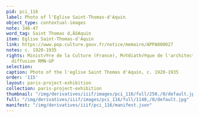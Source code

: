 ```yaml
---
pid: pci_116
label: Photo of l'Eglise Saint-Thomas-d'Aquin
object_type: contextual-images
note: 346-47
word_tag: Saint Thomas d‚ÄôAquin
item: Eglise Saint-Thomas-d'Aquin
link: https://www.pop.culture.gouv.fr/notice/memoire/APPA000027
notes: c. 1920-1935
rights: Minist√®re de la Culture (France), M√©diath√®que de l'architecture et du patrimoine,
  diffusion RMN-GP
selection: 
caption: Photo of the l'eglise Saint Thomas d'Aquin, c. 1920-1935
order: '115'
layout: paris-project-exhibition
collection: paris-project-exhibition
thumbnail: "/img/derivatives/iiif/images/pci_116/full/250,/0/default.jpg"
full: "/img/derivatives/iiif/images/pci_116/full/1140,/0/default.jpg"
manifest: "/img/derivatives/iiif/pci_116/manifest.json"
---
```


